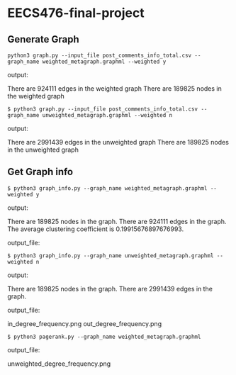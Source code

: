 # EECS476-final-project

## Generate Graph

``python3 graph.py --input_file post_comments_info_total.csv --graph_name weighted_metagraph.graphml --weighted y``

output:

There are 924111 edges in the weighted graph
There are 189825 nodes in the weighted graph

``$ python3 graph.py --input_file post_comments_info_total.csv --graph_name unweighted_metagraph.graphml --weighted n``

output:

There are 2991439 edges in the unweighted graph
There are 189825 nodes in the unweighted graph

## Get Graph info 

``$ python3 graph_info.py --graph_name weighted_metagraph.graphml --weighted y``

output:

There are 189825 nodes in the graph.
There are 924111 edges in the graph.
The average clustering coefficient is 0.19915676897676993.

output_file:


``$ python3 graph_info.py --graph_name unweighted_metagraph.graphml --weighted n``

output:

There are 189825 nodes in the graph.
There are 2991439 edges in the graph.

output_file:

in_degree_frequency.png
out_degree_frequency.png


``$ python3 pagerank.py --graph_name weighted_metagraph.graphml``

output_file:

unweighted_degree_frequency.png
